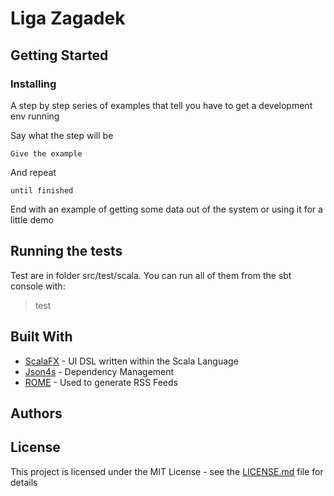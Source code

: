 # Liga Zagadek



## Getting Started


### Installing

A step by step series of examples that tell you have to get a development env running

Say what the step will be

```
Give the example
```

And repeat

```
until finished
```

End with an example of getting some data out of the system or using it for a little demo

## Running the tests

Test are in folder src/test/scala. You can run all of them from the sbt console with:

> test 

## Built With

* [ScalaFX](http://www.scalafx.org/) - UI DSL written within the Scala Language
* [Json4s](http://json4s.org/) - Dependency Management
* [ROME](https://rometools.github.io/rome/) - Used to generate RSS Feeds


## Authors


## License

This project is licensed under the MIT License - see the [LICENSE.md](LICENSE.md) file for details
